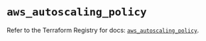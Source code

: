 # `aws_autoscaling_policy`

Refer to the Terraform Registry for docs: [`aws_autoscaling_policy`](https://registry.terraform.io/providers/hashicorp/aws/5.49.0/docs/resources/autoscaling_policy).
